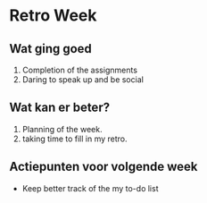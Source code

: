 # Retro Week

## Wat ging goed
1. Completion of the assignments
2. Daring to speak up and be social

## Wat kan er beter?
1. Planning of the week.
2. taking time to fill in my retro.

## Actiepunten voor volgende week
* Keep better track of the my to-do list